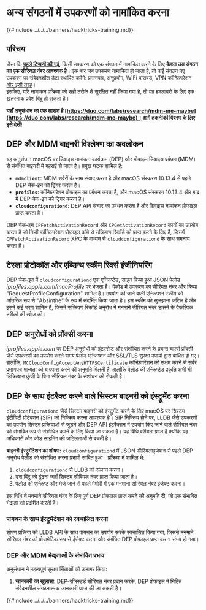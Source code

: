 # अन्य संगठनों में उपकरणों को नामांकित करना

{{#include ../../../banners/hacktricks-training.md}}

## परिचय

जैसा कि [**पहले टिप्पणी की गई**](./#what-is-mdm-mobile-device-management)**,** किसी उपकरण को एक संगठन में नामांकित करने के लिए **केवल उस संगठन का एक सीरियल नंबर आवश्यक है**। एक बार जब उपकरण नामांकित हो जाता है, तो कई संगठन नए उपकरण पर संवेदनशील डेटा स्थापित करेंगे: प्रमाणपत्र, अनुप्रयोग, WiFi पासवर्ड, VPN कॉन्फ़िगरेशन [और इसी तरह](https://developer.apple.com/enterprise/documentation/Configuration-Profile-Reference.pdf)।\
इसलिए, यदि नामांकन प्रक्रिया को सही तरीके से सुरक्षित नहीं किया गया है, तो यह हमलावरों के लिए एक खतरनाक प्रवेश बिंदु हो सकता है।

**यहाँ अनुसंधान का एक सारांश है [https://duo.com/labs/research/mdm-me-maybe](https://duo.com/labs/research/mdm-me-maybe)। आगे तकनीकी विवरण के लिए इसे देखें!**

## DEP और MDM बाइनरी विश्लेषण का अवलोकन

यह अनुसंधान macOS पर डिवाइस नामांकन कार्यक्रम (DEP) और मोबाइल डिवाइस प्रबंधन (MDM) से संबंधित बाइनरी में गहराई से जाता है। प्रमुख घटक शामिल हैं:

- **`mdmclient`**: MDM सर्वरों के साथ संवाद करता है और macOS संस्करण 10.13.4 से पहले DEP चेक-इन को ट्रिगर करता है।
- **`profiles`**: कॉन्फ़िगरेशन प्रोफाइल का प्रबंधन करता है, और macOS संस्करण 10.13.4 और बाद में DEP चेक-इन को ट्रिगर करता है।
- **`cloudconfigurationd`**: DEP API संचार का प्रबंधन करता है और डिवाइस नामांकन प्रोफाइल प्राप्त करता है।

DEP चेक-इन `CPFetchActivationRecord` और `CPGetActivationRecord` कार्यों का उपयोग करता है जो निजी कॉन्फ़िगरेशन प्रोफाइल ढांचे से सक्रियण रिकॉर्ड को प्राप्त करने के लिए हैं, जिसमें `CPFetchActivationRecord` XPC के माध्यम से `cloudconfigurationd` के साथ समन्वय करता है।

## टेस्ला प्रोटोकॉल और एब्सिन्थ स्कीम रिवर्स इंजीनियरिंग

DEP चेक-इन में `cloudconfigurationd` एक एन्क्रिप्टेड, साइन किया हुआ JSON पेलोड _iprofiles.apple.com/macProfile_ पर भेजता है। पेलोड में उपकरण का सीरियल नंबर और क्रिया "RequestProfileConfiguration" शामिल है। उपयोग की जाने वाली एन्क्रिप्शन स्कीम को आंतरिक रूप से "Absinthe" के रूप में संदर्भित किया जाता है। इस स्कीम को सुलझाना जटिल है और इसमें कई चरण शामिल हैं, जिसने सक्रियण रिकॉर्ड अनुरोध में मनमाने सीरियल नंबर डालने के वैकल्पिक तरीकों की खोज की।

## DEP अनुरोधों को प्रॉक्सी करना

_iprofiles.apple.com_ पर DEP अनुरोधों को इंटरसेप्ट और संशोधित करने के प्रयास चार्ल्स प्रॉक्सी जैसे उपकरणों का उपयोग करते समय पेलोड एन्क्रिप्शन और SSL/TLS सुरक्षा उपायों द्वारा बाधित हो गए। हालाँकि, `MCCloudConfigAcceptAnyHTTPSCertificate` कॉन्फ़िगरेशन को सक्षम करने से सर्वर प्रमाणपत्र मान्यता को बायपास करने की अनुमति मिलती है, हालाँकि पेलोड की एन्क्रिप्टेड प्रकृति अभी भी डिक्रिप्शन कुंजी के बिना सीरियल नंबर के संशोधन को रोकती है।

## DEP के साथ इंटरैक्ट करने वाले सिस्टम बाइनरी को इंस्ट्रूमेंट करना

`cloudconfigurationd` जैसे सिस्टम बाइनरी को इंस्ट्रूमेंट करने के लिए macOS पर सिस्टम इंटीग्रिटी प्रोटेक्शन (SIP) को निष्क्रिय करना आवश्यक है। SIP निष्क्रिय होने पर, LLDB जैसे उपकरणों का उपयोग सिस्टम प्रक्रियाओं से जुड़ने और DEP API इंटरैक्शन में उपयोग किए जाने वाले सीरियल नंबर को संभावित रूप से संशोधित करने के लिए किया जा सकता है। यह विधि वरीयता प्राप्त है क्योंकि यह अधिकारों और कोड साइनिंग की जटिलताओं से बचती है।

**बाइनरी इंस्ट्रूमेंटेशन का शोषण:**
`cloudconfigurationd` में JSON सीरियलाइजेशन से पहले DEP अनुरोध पेलोड को संशोधित करना प्रभावी साबित हुआ। प्रक्रिया में शामिल थे:

1. `cloudconfigurationd` से LLDB को संलग्न करना।
2. उस बिंदु को ढूंढना जहाँ सिस्टम सीरियल नंबर प्राप्त किया जाता है।
3. पेलोड को एन्क्रिप्ट और भेजे जाने से पहले मेमोरी में एक मनमाना सीरियल नंबर इंजेक्ट करना।

इस विधि ने मनमाने सीरियल नंबर के लिए पूर्ण DEP प्रोफाइल प्राप्त करने की अनुमति दी, जो एक संभावित भेद्यता को प्रदर्शित करती है।

### पायथन के साथ इंस्ट्रूमेंटेशन को स्वचालित करना

शोषण प्रक्रिया को LLDB API के साथ पायथन का उपयोग करके स्वचालित किया गया, जिससे मनमाने सीरियल नंबर को प्रोग्रामेटिक रूप से इंजेक्ट करना और संबंधित DEP प्रोफाइल प्राप्त करना संभव हो गया।

### DEP और MDM भेद्यताओं के संभावित प्रभाव

अनुसंधान ने महत्वपूर्ण सुरक्षा चिंताओं को उजागर किया:

1. **जानकारी का खुलासा**: DEP-रजिस्टर्ड सीरियल नंबर प्रदान करके, DEP प्रोफाइल में निहित संवेदनशील संगठनात्मक जानकारी प्राप्त की जा सकती है।

{{#include ../../../banners/hacktricks-training.md}}
